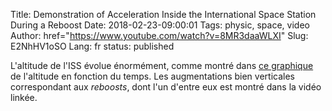 Title: Demonstration of Acceleration Inside the International Space Station During a Reboost
Date: 2018-02-23-09:00:01
Tags: physic, space, video
Author: href="https://www.youtube.com/watch?v=8MR3daaWLXI"
Slug: E2NhHV1oSO
Lang: fr
status: published

L'altitude de l'ISS évolue énormément, comme montré dans [ce graphique](http://heavens-above.com/IssHeight.aspx) de l'altitude en fonction du temps.
Les augmentations bien verticales correspondant aux *reboosts*, dont l'un d'entre eux est montré dans la vidéo linkée.
